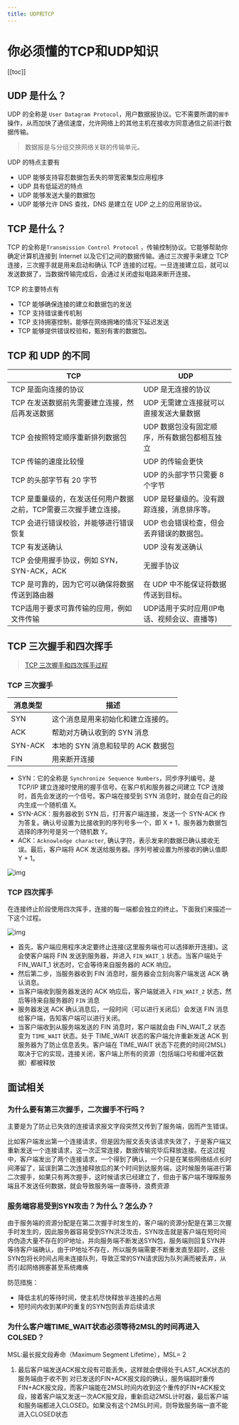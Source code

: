 ```yaml
---
title: UDP和TCP
---
```


# 你必须懂的TCP和UDP知识
[[toc]]
## UDP 是什么？

UDP 的全称是 `User Datagram Protocol`，用户数据报协议。它不需要所谓的`握手`操作，从而加快了通信速度，允许网络上的其他主机在接收方同意通信之前进行数据传输。

> 数据报是与分组交换网络关联的传输单元。

UDP 的特点主要有

- UDP 能够支持容忍数据包丢失的带宽密集型应用程序
- UDP 具有低延迟的特点
- UDP 能够发送大量的数据包
- UDP 能够允许 DNS 查找，DNS 是建立在 UDP 之上的应用层协议。

## TCP 是什么？

TCP 的全称是`Transmission Control Protocol` ，传输控制协议。它能够帮助你确定计算机连接到 Internet 以及它们之间的数据传输。通过三次握手来建立 TCP 连接，三次握手就是用来启动和确认 TCP 连接的过程。一旦连接建立后，就可以发送数据了，当数据传输完成后，会通过关闭虚拟电路来断开连接。

TCP 的主要特点有

- TCP 能够确保连接的建立和数据包的发送
- TCP 支持错误重传机制
- TCP 支持拥塞控制，能够在网络拥堵的情况下延迟发送
- TCP 能够提供错误校验和，甄别有害的数据包。

## TCP 和 UDP 的不同

| TCP                                                          | UDP                                          |
| ------------------------------------------------------------ | -------------------------------------------- |
| TCP 是面向连接的协议                                         | UDP 是无连接的协议                           |
| TCP 在发送数据前先需要建立连接，然后再发送数据               | UDP 无需建立连接就可以直接发送大量数据       |
| TCP 会按照特定顺序重新排列数据包                             | UDP 数据包没有固定顺序，所有数据包都相互独立 |
| TCP 传输的速度比较慢                                         | UDP 的传输会更快                             |
| TCP 的头部字节有 20 字节                                     | UDP 的头部字节只需要 8 个字节                |
| TCP 是重量级的，在发送任何用户数据之前，TCP需要三次握手建立连接。 | UDP 是轻量级的。没有跟踪连接，消息排序等。   |
| TCP 会进行错误校验，并能够进行错误恢复                       | UDP 也会错误检查，但会丢弃错误的数据包。     |
| TCP 有发送确认                                               | UDP 没有发送确认                             |
| TCP 会使用握手协议，例如 SYN，SYN-ACK，ACK                   | 无握手协议                                   |
| TCP 是可靠的，因为它可以确保将数据传送到路由器               | 在 UDP 中不能保证将数据传送到目标。          |
| TCP适用于要求可靠传输的应用，例如文件传输                    | UDP适用于实时应用(IP电话、视频会议、直播等)  |



## TCP 三次握手和四次挥手

> [TCP 三次握手和四次挥手过程](https://www.cnblogs.com/Andya/p/7272462.html)

### TCP 三次握手

| 消息类型 | 描述                               |
| -------- | ---------------------------------- |
| SYN      | 这个消息是用来初始化和建立连接的。 |
| ACK      | 帮助对方确认收到的 SYN 消息        |
| SYN-ACK  | 本地的 SYN 消息和较早的 ACK 数据包 |
| FIN      | 用来断开连接                       |

- SYN：它的全称是 `Synchronize Sequence Numbers`，同步序列编号。是 TCP/IP 建立连接时使用的握手信号。在客户机和服务器之间建立 TCP 连接时，首先会发送的一个信号。客户端在接受到 SYN 消息时，就会在自己的段内生成一个随机值 X。
- SYN-ACK：服务器收到 SYN 后，打开客户端连接，发送一个 SYN-ACK 作为答复。确认号设置为比接收到的序列号多一个，即 X + 1，服务器为数据包选择的序列号是另一个随机数 Y。
- ACK：`Acknowledge character`, 确认字符，表示发来的数据已确认接收无误。最后，客户端将 ACK 发送给服务器。序列号被设置为所接收的确认值即 Y + 1。

![img](/images/985821-20170802101806802-1497343688.png)



### TCP 四次挥手

在连接终止阶段使用四次挥手，连接的每一端都会独立的终止。下面我们来描述一下这个过程。



![img](/images/985821-20170802101823505-1177747613.png)



- 首先，客户端应用程序决定要终止连接(这里服务端也可以选择断开连接)。这会使客户端将 FIN 发送到服务器，并进入 `FIN_WAIT_1` 状态。当客户端处于 FIN_WAIT_1 状态时，它会等待来自服务器的 ACK 响应。
- 然后第二步，当服务器收到 FIN 消息时，服务器会立刻向客户端发送 ACK 确认消息。
- 当客户端收到服务器发送的 ACK 响应后，客户端就进入 `FIN_WAIT_2` 状态，然后等待来自服务器的 `FIN` 消息
- 服务器发送 ACK 确认消息后，一段时间（可以进行关闭后）会发送 FIN 消息给客户端，告知客户端可以进行关闭。
- 当客户端收到从服务端发送的 FIN 消息时，客户端就会由 FIN_WAIT_2 状态变为 `TIME_WAIT` 状态。处于 TIME_WAIT 状态的客户端允许重新发送 ACK 到服务器为了防止信息丢失。客户端在 TIME_WAIT 状态下花费的时间(2MSL)取决于它的实现，连接关闭，客户端上所有的资源（包括端口号和缓冲区数据）都被释放

## 面试相关

### 为什么要有第三次握手，二次握手不行吗？

主要是为了防止已失效的连接请求报文字段突然又传到了服务端，因而产生错误。

比如客户端发出第一个连接请求，但是因为报文丢失该请求失效了，于是客户端又重新发送一个连接请求，这一次正常连接，数据传输完毕后释放连接。在这过程中，客户端发出了两个连接请求，一个得到了确认，一个只是在某些网络结点长时间滞留了，延误到第二次连接释放后的某个时间到达服务端，这时候服务端进行第二次握手，如果只有两次握手，这时候请求已经建立了，但由于客户端不理睬服务端且不发送任何数据，就会导致服务端一直等待，浪费资源

### 服务端容易受到SYN攻击？为什么？怎么办？

由于服务端的资源分配是在第二次握手时发生的，客户端的资源分配是在第三次握手时发生的，因此服务器容易受到SYN洪泛攻击，SYN攻击就是客户端在短时间内伪造大量不存在的IP地址，并向服务端不断发送SYN包，服务端则回复SYN并等待客户端确认，由于IP地址不存在，所以服务端需要不断重发直至超时，这些SYN包将长时间占用未连接队列，导致正常的SYN请求因为队列满而被丢弃，从而引起网络拥塞甚至系统瘫痪

防范措施：

- 降低主机的等待时间，使主机尽快释放半连接的占用
- 短时间内收到某IP的重复的SYN包则丢弃后续请求

### 为什么客户端TIME_WAIT状态必须等待2MSL的时间再进入COLSED？

MSL:最长报文段寿命（Maximum Segment Lifetime），MSL= 2

1. 最后客户端发送ACK报文段有可能丢失，这样就会使得处于LAST_ACK状态的服务端由于收不到  对已发送的FIN+ACK报文段的确认，服务端超时重传FIN+ACK报文段，而客户端能在2MSL时间内收到这个重传的FIN+ACK报文段，接着客户端又发送一次ACK报文段，重新启动2MSL计时器，最后客户端和服务端都进入CLOSED。如果没有这个2MSL时间，则导致服务端一直不能进入CLOSED状态

